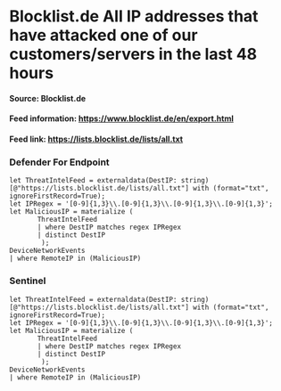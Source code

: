 # Blocklist.de All IP addresses that have attacked one of our customers/servers in the last 48 hours

#### Source: Blocklist.de
#### Feed information: https://www.blocklist.de/en/export.html
#### Feed link: https://lists.blocklist.de/lists/all.txt

### Defender For Endpoint
```
let ThreatIntelFeed = externaldata(DestIP: string)[@"https://lists.blocklist.de/lists/all.txt"] with (format="txt", ignoreFirstRecord=True);
let IPRegex = '[0-9]{1,3}\\.[0-9]{1,3}\\.[0-9]{1,3}\\.[0-9]{1,3}';
let MaliciousIP = materialize (
       ThreatIntelFeed
       | where DestIP matches regex IPRegex
       | distinct DestIP
        );
DeviceNetworkEvents
| where RemoteIP in (MaliciousIP)
```


### Sentinel
```
let ThreatIntelFeed = externaldata(DestIP: string)[@"https://lists.blocklist.de/lists/all.txt"] with (format="txt", ignoreFirstRecord=True);
let IPRegex = '[0-9]{1,3}\\.[0-9]{1,3}\\.[0-9]{1,3}\\.[0-9]{1,3}';
let MaliciousIP = materialize (
       ThreatIntelFeed
       | where DestIP matches regex IPRegex
       | distinct DestIP
        );
DeviceNetworkEvents
| where RemoteIP in (MaliciousIP)
```